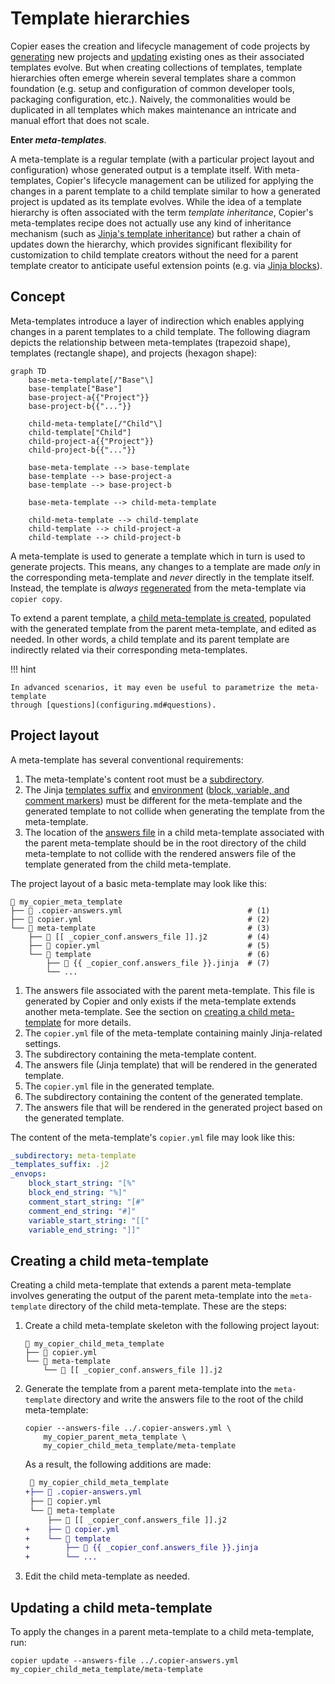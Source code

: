 # Template hierarchies

Copier eases the creation and lifecycle management of code projects by
[generating](generating.md) new projects and [updating](updating.md) existing ones as
their associated templates evolve. But when creating collections of templates, template
hierarchies often emerge wherein several templates share a common foundation (e.g. setup
and configuration of common developer tools, packaging configuration, etc.). Naively,
the commonalities would be duplicated in all templates which makes maintenance an
intricate and manual effort that does not scale.

**Enter _meta-templates_**.

A meta-template is a regular template (with a particular project layout and
configuration) whose generated output is a template itself. With meta-templates,
Copier's lifecycle management can be utilized for applying the changes in a parent
template to a child template similar to how a generated project is updated as its
template evolves. While the idea of a template hierarchy is often associated with the
term _template inheritance_, Copier's meta-templates recipe does not actually use any
kind of inheritance mechanism (such as [Jinja's template
inheritance][jinja-inheritance]) but rather a chain of updates down the hierarchy, which
provides significant flexibility for customization to child template creators without
the need for a parent template creator to anticipate useful extension points (e.g. via
[Jinja blocks](jinja-blocks)).

## Concept

Meta-templates introduce a layer of indirection which enables applying changes in a
parent templates to a child template. The following diagram depicts the relationship
between meta-templates (trapezoid shape), templates (rectangle shape), and projects
(hexagon shape):

```mermaid
graph TD
    base-meta-template[/"Base"\]
    base-template["Base"]
    base-project-a{{"Project"}}
    base-project-b{{"..."}}

    child-meta-template[/"Child"\]
    child-template["Child"]
    child-project-a{{"Project"}}
    child-project-b{{"..."}}

    base-meta-template --> base-template
    base-template --> base-project-a
    base-template --> base-project-b

    base-meta-template --> child-meta-template

    child-meta-template --> child-template
    child-template --> child-project-a
    child-template --> child-project-b
```

A meta-template is used to generate a template which in turn is used to generate
projects. This means, any changes to a template are made _only_ in the corresponding
meta-template and _never_ directly in the template itself. Instead, the template is
_always_ [regenerated](generating.md#regenerating-a-project) from the meta-template via
`copier copy`.

To extend a parent template, a
[child meta-template is created](#creating-a-child-meta-template), populated with the
generated template from the parent meta-template, and edited as needed. In other words,
a child template and its parent template are indirectly related via their corresponding
meta-templates.

!!! hint

    In advanced scenarios, it may even be useful to parametrize the meta-template
    through [questions](configuring.md#questions).

## Project layout

A meta-template has several conventional requirements:

1.  The meta-template's content root must be a
    [subdirectory](configuring.md#subdirectory).
1.  The Jinja [templates suffix](configuring.md#templates_suffix) and
    [environment](configuring.md#envops) ([block, variable, and comment
    markers][jinja-environment]) must be different for the meta-template and the
    generated template to not collide when generating the template from the
    meta-template.
1.  The location of the [answers file](configuring.md#the-copier-answersyml-file) in a
    child meta-template associated with the parent meta-template should be in the root
    directory of the child meta-template to not collide with the rendered answers file
    of the template generated from the child meta-template.

The project layout of a basic meta-template may look like this:

```shell title="Meta-template project layout"
📁 my_copier_meta_template
├── 📄 .copier-answers.yml                            # (1)
├── 📄 copier.yml                                     # (2)
└── 📁 meta-template                                  # (3)
    ├── 📄 [[ _copier_conf.answers_file ]].j2         # (4)
    ├── 📄 copier.yml                                 # (5)
    └── 📁 template                                   # (6)
        ├── 📄 {{ _copier_conf.answers_file }}.jinja  # (7)
        └── ...
```

1.  The answers file associated with the parent meta-template. This file is generated by
    Copier and only exists if the meta-template extends another meta-template. See the
    section on [creating a child meta-template](#creating-a-child-meta-template) for
    more details.
1.  The `copier.yml` file of the meta-template containing mainly Jinja-related settings.
1.  The subdirectory containing the meta-template content.
1.  The answers file (Jinja template) that will be rendered in the generated template.
1.  The `copier.yml` file in the generated template.
1.  The subdirectory containing the content of the generated template.
1.  The answers file that will be rendered in the generated project based on the
    generated template.

The content of the meta-template's `copier.yml` file may look like this:

```yaml title="copier.yml"
_subdirectory: meta-template
_templates_suffix: .j2
_envops:
    block_start_string: "[%"
    block_end_string: "%]"
    comment_start_string: "[#"
    comment_end_string: "#]"
    variable_start_string: "[["
    variable_end_string: "]]"
```

## Creating a child meta-template

Creating a child meta-template that extends a parent meta-template involves generating
the output of the parent meta-template into the `meta-template` directory of the child
meta-template. These are the steps:

1.  Create a child meta-template skeleton with the following project layout:

    ```shell title="Child meta-template skeleton"
    📁 my_copier_child_meta_template
    ├── 📄 copier.yml
    └── 📁 meta-template
        └── 📄 [[ _copier_conf.answers_file ]].j2
    ```

1.  Generate the template from a parent meta-template into the `meta-template` directory
    and write the answers file to the root of the child meta-template:

    ```shell
    copier --answers-file ../.copier-answers.yml \
        my_copier_parent_meta_template \
        my_copier_child_meta_template/meta-template
    ```

    As a result, the following additions are made:

    ```diff title="Child meta-template project layout"
     📁 my_copier_child_meta_template
    +├── 📄 .copier-answers.yml
     ├── 📄 copier.yml
     └── 📁 meta-template
         ├── 📄 [[ _copier_conf.answers_file ]].j2
    +    ├── 📄 copier.yml
    +    └── 📁 template
    +        ├── 📄 {{ _copier_conf.answers_file }}.jinja
    +        └── ...
    ```

1.  Edit the child meta-template as needed.

## Updating a child meta-template

To apply the changes in a parent meta-template to a child meta-template, run:

```shell
copier update --answers-file ../.copier-answers.yml my_copier_child_meta_template/meta-template
```

[jinja-blocks]: https://jinja.palletsprojects.com/en/3.1.x/templates/#blocks
[jinja-environment]: https://jinja.palletsprojects.com/en/3.1.x/api/#jinja2.Environment
[jinja-inheritance]:
    https://jinja.palletsprojects.com/en/3.1.x/templates/#template-inheritance
